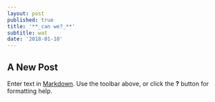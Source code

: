 ```yaml
---
layout: post
published: true
title: '**_can we?_**'
subtitle: wat
date: '2018-01-10'
---
```

## A New Post

Enter text in [Markdown](http://daringfireball.net/projects/markdown/). Use the toolbar above, or click the **?** button for formatting help.
